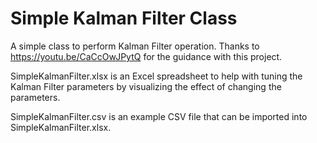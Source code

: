 # Simple Kalman Filter Class
A simple class to perform Kalman Filter operation.
Thanks to https://youtu.be/CaCcOwJPytQ for the guidance with this project.

SimpleKalmanFilter.xlsx is an Excel spreadsheet to help with tuning the Kalman Filter parameters by visualizing the effect of changing the parameters.

SimpleKalmanFilter.csv is an example CSV file that can be imported into SimpleKalmanFilter.xlsx.
